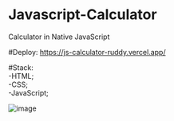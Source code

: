 # Javascript-Calculator
Calculator in Native JavaScript

#Deploy: https://js-calculator-ruddy.vercel.app/

#Stack:\
-HTML;\
-CSS;\
-JavaScript;

![image](https://user-images.githubusercontent.com/83628117/161656673-7ff0c1cd-e4c9-48be-8ede-67ed6802c980.png)

